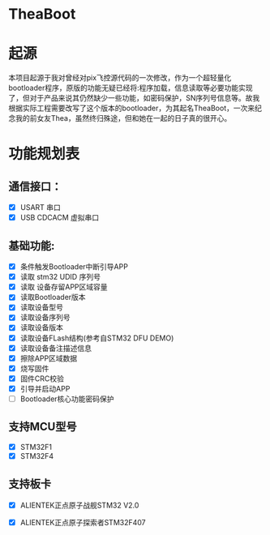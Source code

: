 # TheaBoot


# 起源
	
本项目起源于我对曾经对pix飞控源代码的一次修改，作为一个超轻量化bootloader程序，原版的功能无疑已经将:程序加载，信息读取等必要功能实现了，但对于产品来说其仍然缺少一些功能，如密码保护，SN序列号信息等。故我根据实际工程需要改写了这个版本的bootloader，为其起名TheaBoot，一次来纪念我的前女友Thea，虽然终归殊途，但和她在一起的日子真的很开心。

# 功能规划表

## 通信接口：

- [x] USART 串口
- [x] USB CDCACM 虚拟串口

## 基础功能:

- [x] 条件触发Bootloader中断引导APP
- [x] 读取 stm32 UDID 序列号
- [x] 读取 设备存留APP区域容量
- [x] 读取Bootloader版本
- [x] 读取设备型号
- [x] 读取设备序列号
- [x] 读取设备版本
- [x] 读取设备FLash结构(参考自STM32 DFU DEMO)
- [x] 读取设备备注描述信息
- [x] 擦除APP区域数据
- [x] 烧写固件
- [x] 固件CRC校验
- [x] 引导并启动APP
- [ ] Bootloader核心功能密码保护

## 支持MCU型号

- [x] STM32F1
- [x] STM32F4

## 支持板卡

- [x] ALIENTEK正点原子战舰STM32 V2.0
- [x] ALIENTEK正点原子探索者STM32F407























